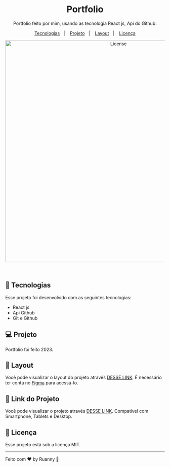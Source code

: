 <h1 align="center"> Portfolio </h1>

<p align="center">
Portfolio feito por mim, usando as tecnologia React js, Api do Github.
</p>

<p align="center">
  <a href="#-tecnologias">Tecnologias</a>&nbsp;&nbsp;&nbsp;|&nbsp;&nbsp;&nbsp;
  <a href="#-projeto">Projeto</a>&nbsp;&nbsp;&nbsp;|&nbsp;&nbsp;&nbsp;
  <a href="#-layout">Layout</a>&nbsp;&nbsp;&nbsp;|&nbsp;&nbsp;&nbsp;
  <a href="#memo-licença">Licença</a>
</p>

<p align="center">
  <img alt="License" src="https://user-images.githubusercontent.com/84647446/214676168-0fb70501-3f48-4926-af09-0fcd410fcb9f.jpg" width="700px">
</p>

<br>

## 🚀 Tecnologias

Esse projeto foi desenvolvido com as seguintes tecnologias:

- React js
- Api Github
- Git e Github

## 💻 Projeto

Portfolio foi feito 2023.

## 🔖 Layout

Você pode visualizar o layout do projeto através [DESSE LINK](https://www.figma.com/file/NSozuaN5Q42iNBsgcriuad/Untitled?node-id=1%3A363&t=qguQ5UZXolwUc4BY-0). É necessário ter conta no [Figma](https://figma.com) para acessá-lo.

## 🔖 Link do Projeto

Você pode visualizar o projeto através [DESSE LINK](https://portfolio-ruannysil.vercel.app/). Compativel com Smartphone, Tablets e Desktop.


## :memo: Licença

Esse projeto está sob a licença MIT.

---

Feito com ♥ by Ruanny :wave:
